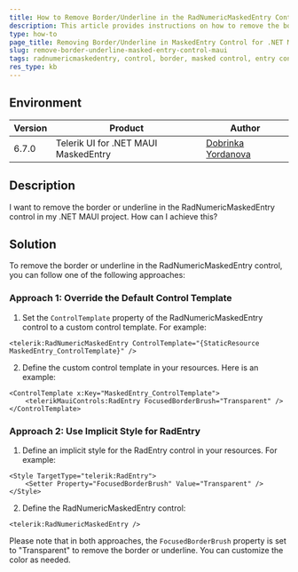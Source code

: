```yaml
---
title: How to Remove Border/Underline in the RadNumericMaskedEntry Control
description: This article provides instructions on how to remove the border or underline in the MaskedEntry control in a .NET MAUI project.
type: how-to
page_title: Removing Border/Underline in MaskedEntry Control for .NET MAUI
slug: remove-border-underline-masked-entry-control-maui
tags: radnumericmaskedentry, control, border, masked control, entry control, underline, .net maui
res_type: kb
---
```

## Environment
| Version | Product | Author | 
| --- | --- | ---- | 
| 6.7.0 | Telerik UI for .NET MAUI MaskedEntry | [Dobrinka Yordanova](https://www.telerik.com/blogs/author/dobrinka-yordanova)| 

## Description
I want to remove the border or underline in the RadNumericMaskedEntry control in my .NET MAUI project. How can I achieve this?

## Solution
To remove the border or underline in the RadNumericMaskedEntry control, you can follow one of the following approaches:

### Approach 1: Override the Default Control Template
1. Set the `ControlTemplate` property of the RadNumericMaskedEntry control to a custom control template. For example:
```
<telerik:RadNumericMaskedEntry ControlTemplate="{StaticResource MaskedEntry_ControlTemplate}" />
```
2. Define the custom control template in your resources. Here is an example:
```
<ControlTemplate x:Key="MaskedEntry_ControlTemplate">
    <telerikMauiControls:RadEntry FocusedBorderBrush="Transparent" />
</ControlTemplate>
```

### Approach 2: Use Implicit Style for RadEntry
1. Define an implicit style for the RadEntry control in your resources. For example:
```
<Style TargetType="telerik:RadEntry">
    <Setter Property="FocusedBorderBrush" Value="Transparent" />
</Style>
```
2. Define the RadNumericMaskedEntry control:
```
<telerik:RadNumericMaskedEntry />
```

Please note that in both approaches, the `FocusedBorderBrush` property is set to "Transparent" to remove the border or underline. You can customize the color as needed.
